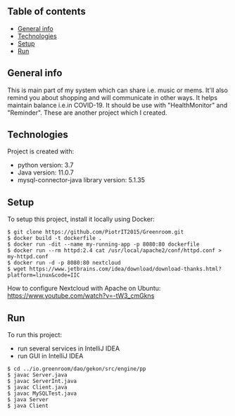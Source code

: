 ## Table of contents
* [General info](#general-info)
* [Technologies](#technologies)
* [Setup](#setup)
* [Run](#setup)

## General info
This is main part of my system which can share i.e. music or mems. It'll also remind you about shopping and will communicate in other ways. It helps maintain balance i.e.in COVID-19. It should be
use with "HealthMonitor" and "Reminder". These are another project which I created. 
	
## Technologies
Project is created with:
* python version: 3.7
* Java version: 11.0.7
* mysql-connector-java library version: 5.1.35
	
## Setup
To setup this project, install it locally using Docker:

```
$ git clone https://github.com/PiotrIT2015/Greenroom.git
$ docker build -t dockerfile .
$ docker run -dit --name my-running-app -p 8080:80 dockerfile
$ docker run --rm httpd:2.4 cat /usr/local/apache2/conf/httpd.conf > my-httpd.conf
$ docker run -d -p 8080:80 nextcloud
$ wget https://www.jetbrains.com/idea/download/download-thanks.html?platform=linux&code=IIC
```

How to configure Nextcloud with Apache on Ubuntu: https://www.youtube.com/watch?v=-tW3_cmGkns

## Run
To run this project:
* run several services in IntelliJ IDEA
* run GUI in IntelliJ IDEA
```
$ cd ../io.greenroom/dao/gekon/src/engine/pp
$ javac Server.java
$ javac ServerInt.java
$ javac Client.java
$ javac MySQLTest.java
$ java Server
$ java Client
```
